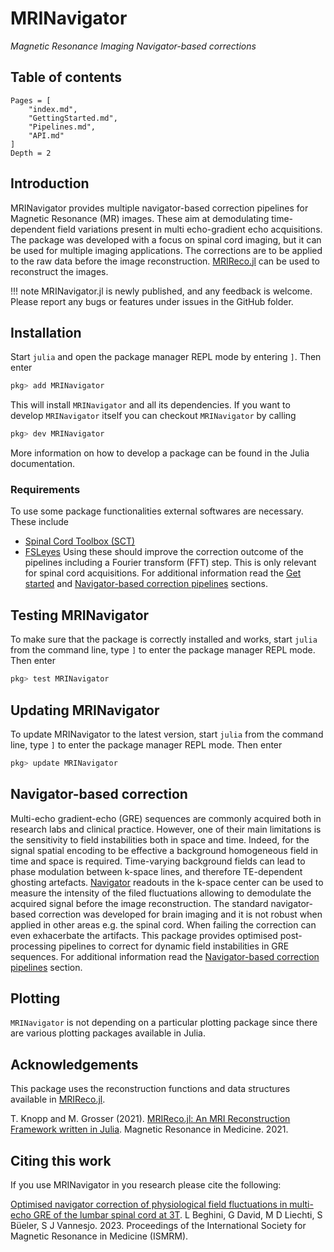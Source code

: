 # MRINavigator
*Magnetic Resonance Imaging Navigator-based corrections*

## Table of contents

```@contents
Pages = [
    "index.md",
    "GettingStarted.md",
    "Pipelines.md",
    "API.md"
]
Depth = 2
```

## Introduction
MRINavigator provides multiple navigator-based correction pipelines for Magnetic Resonance (MR) images. These aim at demodulating time-dependent field variations present in multi echo-gradient echo acquisitions. The package was developed with a focus on spinal cord imaging, but it can be used for multiple imaging applications. The corrections are to be applied to the raw data before the image reconstruction. [MRIReco.jl](https://github.com/MagneticResonanceImaging/MRIReco.jl) can be used to reconstruct the images.

!!! note
    MRINavigator.jl is newly published, and any feedback is welcome. Please report any bugs or features under issues in the GitHub folder.

## Installation
Start `julia` and open the package manager REPL mode by entering `]`. Then enter
```julia
pkg> add MRINavigator
```
This will install `MRINavigator` and all its dependencies. If you want to develop
`MRINavigator` itself you can checkout `MRINavigator` by calling
```julia
pkg> dev MRINavigator
```
More information on how to develop a package can be found in the Julia documentation.

### Requirements
To use some package functionalities external softwares are necessary. These include
* [Spinal Cord Toolbox (SCT)](https://spinalcordtoolbox.com)
* [FSLeyes](https://fsl.fmrib.ox.ac.uk/fsl/fslwiki/FSLeyes)
Using these should improve the correction outcome of the pipelines including a Fourier transform (FFT) step. This is only relevant for spinal cord acquisitions.
For additional information read the [Get started](@ref) and [Navigator-based correction pipelines](@ref) sections.

## Testing MRINavigator
To make sure that the package is correctly installed and works, start `julia` from the command line, type `]` to enter the package manager REPL mode. Then enter
```julia
pkg> test MRINavigator
```

## Updating MRINavigator
To update MRINavigator to the latest version, start `julia` from the command line, type `]` to enter the package manager REPL mode. Then enter
```julia
pkg> update MRINavigator
```
## Navigator-based correction
Multi-echo gradient-echo (GRE) sequences are commonly acquired both in research labs and clinical practice. However, one of their main limitations is the sensitivity to field instabilities both in space and time. Indeed, for the signal spatial encoding to be effective a background homogeneous field in time and space is required. Time-varying background fields can lead to phase modulation between k-space lines, and therefore TE-dependent ghosting artefacts. [Navigator](https://www.sciencedirect.com/science/article/pii/S1053811910003356?via%3Dihub) readouts in the k-space center can be used to measure the intensity of the filed fluctuations allowing to demodulate the acquired signal before the image reconstruction. The standard navigator-based correction was developed for brain imaging and it is not robust when applied in other areas e.g. the spinal cord. When failing the correction can even exhacerbate the artifacts. This package provides optimised post-processing pipelines to correct for dynamic field instabilities in GRE sequences. For additional information read the [Navigator-based correction pipelines](@ref) section.

## Plotting
`MRINavigator` is not depending on a particular plotting package since there are various plotting packages available in Julia.

## Acknowledgements
This package uses the reconstruction functions and data structures available in [MRIReco.jl](https://github.com/MagneticResonanceImaging/MRIReco.jl).

T. Knopp and M. Grosser (2021). [MRIReco.jl: An MRI Reconstruction Framework written in Julia]( https://doi.org/10.1002/mrm.28792). Magnetic Resonance in Medicine. 2021.

## Citing this work
If you use MRINavigator in you research please cite the following:

[Optimised navigator correction of physiological field fluctuations in multi-echo GRE of the lumbar spinal cord at 3T](https://submissions.mirasmart.com/ISMRM2023/Itinerary/PresentationDetail.aspx?evdid=1673). L Beghini, G David, M D Liechti, S Büeler, S J Vannesjo. 2023. Proceedings of the International Society for Magnetic Resonance in Medicine (ISMRM).